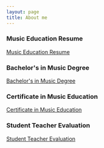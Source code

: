 ```yaml
---
layout: page
title: About me
---
```


### Music Education Resume

[Music Education Resume](/img/dora_portfolio/aboutme/)

### Bachelor's in Music Degree

[Bachelor's in Music Degree](/img/dora_portfolio/aboutme/)

### Certificate in Music Education

[Certificate in Music Education](/img/dora_portfolio/aboutme/)

### Student Teacher Evaluation

[Student Teacher Evaluation](/img/dora_portfolio/aboutme/)

[](/img/dora_portfolio/aboutme/)

[](/img/dora_portfolio/aboutme/)
